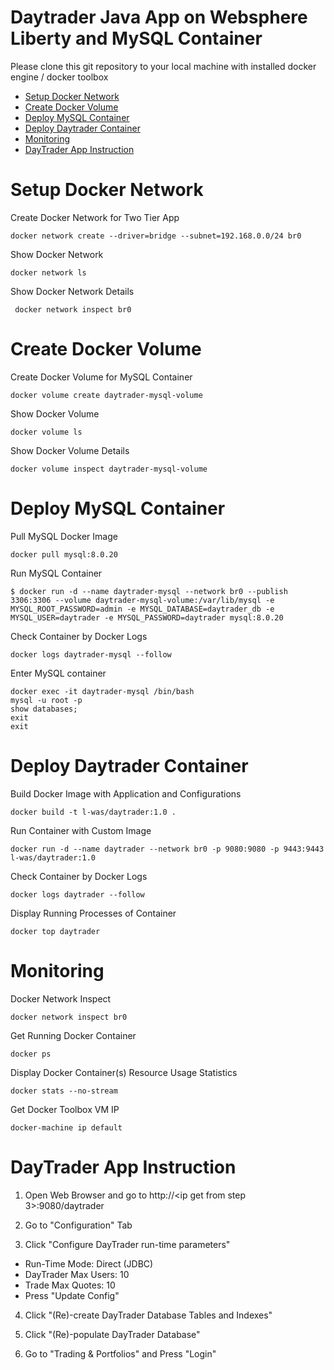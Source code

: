 # Daytrader Java App on Websphere Liberty and MySQL Container

Please clone this git repository to your local machine with installed docker engine / docker toolbox

- [Setup Docker Network](#setup-docker-network)
- [Create Docker Volume](#create-docker-volume)
- [Deploy MySQL Container](#deploy-mysql-container)
- [Deploy Daytrader Container](#deploy-daytrader-container)
- [Monitoring](#monitoring)
- [DayTrader App Instruction](#daytrader-app-instruction)


# Setup Docker Network

Create Docker Network for Two Tier App

    docker network create --driver=bridge --subnet=192.168.0.0/24 br0

Show Docker Network

    docker network ls
    
    
Show Docker Network Details

     docker network inspect br0


# Create Docker Volume

Create Docker Volume for MySQL Container

    docker volume create daytrader-mysql-volume


Show Docker Volume

    docker volume ls
    

Show Docker Volume Details

    docker volume inspect daytrader-mysql-volume


# Deploy MySQL Container

Pull MySQL Docker Image

    docker pull mysql:8.0.20


Run MySQL Container

    $ docker run -d --name daytrader-mysql --network br0 --publish 3306:3306 --volume daytrader-mysql-volume:/var/lib/mysql -e MYSQL_ROOT_PASSWORD=admin -e MYSQL_DATABASE=daytrader_db -e MYSQL_USER=daytrader -e MYSQL_PASSWORD=daytrader mysql:8.0.20


Check Container by Docker Logs

    docker logs daytrader-mysql --follow


Enter MySQL container

    docker exec -it daytrader-mysql /bin/bash
    mysql -u root -p
    show databases;
    exit
    exit


# Deploy Daytrader Container

Build Docker Image with Application and Configurations

    docker build -t l-was/daytrader:1.0 .


Run Container with Custom Image

    docker run -d --name daytrader --network br0 -p 9080:9080 -p 9443:9443 l-was/daytrader:1.0


Check Container by Docker Logs

    docker logs daytrader --follow
    
Display Running Processes of Container

    docker top daytrader


# Monitoring

Docker Network Inspect

    docker network inspect br0


Get Running Docker Container

    docker ps
    
Display Docker Container(s) Resource Usage Statistics

    docker stats --no-stream


Get Docker Toolbox VM IP

    docker-machine ip default


# DayTrader App Instruction

1. Open Web Browser and go to http://<ip get from step 3>:9080/daytrader 


2. Go to "Configuration" Tab


3. Click "Configure DayTrader run-time parameters"

- Run-Time Mode: Direct (JDBC)
- DayTrader Max Users: 10
- Trade Max Quotes: 10 
- Press "Update Config"


4. Click "(Re)-create  DayTrader Database Tables and Indexes"


5. Click "(Re)-populate  DayTrader Database"


6. Go to "Trading & Portfolios" and Press "Login"
